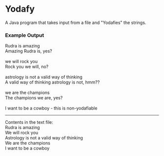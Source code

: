 # Yodafy
A Java program that takes input from a file and "Yodafies" the strings.

### Example Output
Rudra is amazing<br/>
Amazing Rudra is, yes?<br/>
<br/>
we will rock you<br/>
Rock you we will, no?<br/>
<br/>
astrology is not a valid way of thinking<br/>
A valid way of thinking astrology is not, hmm??<br/>
<br/>
we are the champions<br/>
The champions we are, yes?<br/>
<br/>
I want to be a cowboy - this is non-yodafiable<br/>

--------------------------------------------------
Contents in the text file: <br/>
Rudra is amazing<br/>
We will rock you<br/>
Astrology is not a valid way of thinking<br/>
We are the champions<br/>
I want to be a cowboy<br/>
